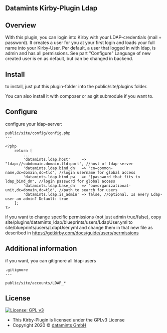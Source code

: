Datamints Kirby-Plugin Ldap
-

Overview
-
With this plugin, you can login into Kirby with your LDAP-credentials (mail + password).
It creates a user for you at your first login and loads your full name into your Kirby-User.
Per default, a user that logged in with ldap, is admin and has all permissions. See part "Configure"
Language of new created user is en as default, but can be changed in backend.

Install
-
to install, just put this plugin-folder into the public/site/plugins folder.

You can also install it with composer or as git submodule if you want to.

Configure
-
configure your ldap-server: 

    public/site/config/config.php
    ---
    
    <?php
        return [
            ...
            'datamints.ldap.host'     => "ldap://subdomain.domain.tld:port", //host of ldap-server
            'datamints.ldap.bind_dn'  => "cn=common-name,dc=domain,dc=tld", //login username for global access
            'datamints.ldap.bind_pw'  => "[password that fits to ldap_bind_dn", //login password for global access
            'datamints.ldap.base_dn'  => "ou=organizational-unit,dc=domain,dc=tld", //path to search for users
            'datamints.ldap.is_admin' => false, //optional. Is every Ldap-user an admin? Default: true
        ];
    ?>

if you want to change specific permissions (not just admin true/false), copy site/plugins/datamints_ldap/blueprints/users/LdapUser.yml to site/blueprints/users/LdapUser.yml and change them in that new file as described in https://getkirby.com/docs/guide/users/permissions

Additional information
-
if you want, you can gitignore all ldap-users

    .gitignore
    ---
    
    public/site/accounts/LDAP_*


## License

[![License: GPL v3](https://img.shields.io/badge/License-GPLv3-blue.svg)](https://www.gnu.org/licenses/gpl-3.0)

- This Kirby-Plugin is licensed under the GPLv3 License
- Copyright 2020 © <a href="http://www.datamints.com" target="_blank">datamints GmbH</a>
